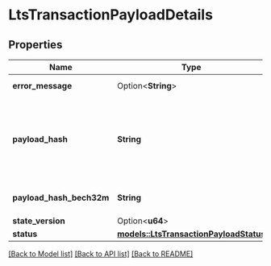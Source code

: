 # LtsTransactionPayloadDetails

## Properties

Name | Type | Description | Notes
------------ | ------------- | ------------- | -------------
**error_message** | Option<**String**> | An explanation for the error, if failed or rejected | [optional]
**payload_hash** | **String** | The hex-encoded notarized transaction hash for a user transaction. This hash identifies the full submittable notarized transaction - ie the signed intent, plus the notary signature.  | 
**payload_hash_bech32m** | **String** | The Bech32m-encoded human readable `NotarizedTransactionHash`. | 
**state_version** | Option<**u64**> |  | [optional]
**status** | [**models::LtsTransactionPayloadStatus**](LtsTransactionPayloadStatus.md) |  | 

[[Back to Model list]](../README.md#documentation-for-models) [[Back to API list]](../README.md#documentation-for-api-endpoints) [[Back to README]](../README.md)


